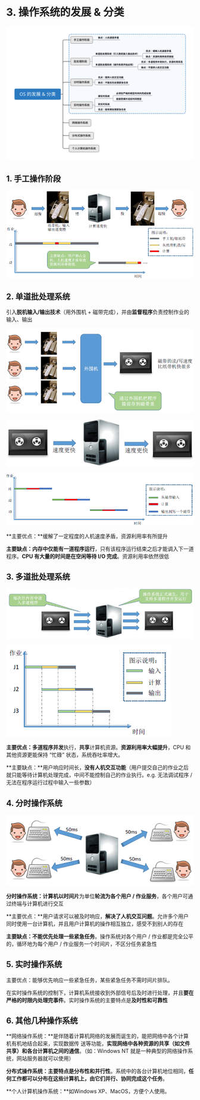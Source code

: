 # 3. 操作系统的发展 & 分类

![](../.gitbook/assets/os-de-fa-zhan-fen-lei-.svg)

## 1. 手工操作阶段

![](../.gitbook/assets/image%20%2815%29.png)

## 2. 单道批处理系统

引入**脱机输入/输出技术**（用外围机 + 磁带完成），并由**监督程序**负责控制作业的输入、输出

![](../.gitbook/assets/image%20%284%29.png)

![](../.gitbook/assets/image%20%287%29.png)

![](../.gitbook/assets/image%20%286%29.png)

**主要优点：**缓解了一定程度的人机速度矛盾，资源利用率有所提升

**主要缺点：内存中仅能有一道程序运行**，只有该程序运行结束之后才能调入下一道程序。**CPU 有大量的时间是在空闲等待 I/O 完成**。资源利用率依然很低

## 3. 多道批处理系统

![](../.gitbook/assets/image%20%282%29.png)

![](../.gitbook/assets/image%20%283%29.png)

**主要优点：**多道程序**并发**执行，**共享**计算机资源。**资源利用率大幅提升**，CPU 和其他资源更能保持 “忙碌” 状态，系统吞吐率增大。

**主要缺点：**用户响应时间长，**没有人机交互功能**（用户提交自己的作业之后就只能等待计算机处理完成，中间不能控制自己的作业执行。e.g. 无法调试程序 / 无法在程序运行过程中输入一些参数）

## 4. 分时操作系统

![](../.gitbook/assets/image%20%288%29.png)

**分时操作系统：**计算机以**时间片**为单位**轮流为各个用户 / 作业服务**，各个用户可通过终端与计算机进行交互

**主要优点：**用户请求可以被及时响应，**解决了人机交互问题**。允许多个用户同时使用一台计算机，并且用户计算机的操作相互独立，感受不到别人的存在

**主要缺点：不能优先处理一些紧急任务**。操作系统对各个用户 / 作业都是完全公平的，循环地为每个用户 / 作业服务一个时间片，不区分任务紧急性

## 5. 实时操作系统

主要优点：能够优先响应一些紧急任务，某些紧急任务不需时间片排队。

在实时操作系统的控制下，计算机系统接收到外部信号后及时进行处理，并且**要在严格的时限内处理完事件**。实时操作系统的主要特点是**及时性和可靠性**

## 6. 其他几种操作系统

**网络操作系统：**是伴随着计算机网络的发展而诞生的，能把网络中各个计算机有机地结合起来，实现数据传 送等功能，**实现网络中各种资源的共享（如文件共享）和各台计算机之间的通信**。（如：Windows NT 就是一种典型的网络操作系统，网站服务器就可以使用）

**分布式操作系统：**主要特点是**分布性和并行性**。系统中的各台计算机地位相同，**任何工作都可以分布在这些计算机上，由它们并行、协同完成这个任务**。

**个人计算机操作系统：**如Windows XP、MacOS，方便个人使用。

